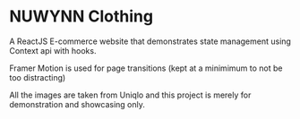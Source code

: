 # NUWYNN Clothing

A ReactJS E-commerce website that demonstrates state management using Context api with hooks.

Framer Motion is used for page transitions (kept at a minimimum to not be too distracting)

All the images are taken from Uniqlo and this project is merely for demonstration and showcasing only.
